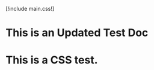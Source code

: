 [!include main.css!]

# This is an Updated Test Doc

<h1 class="test-h1">
  This is a CSS test.
</h1>

